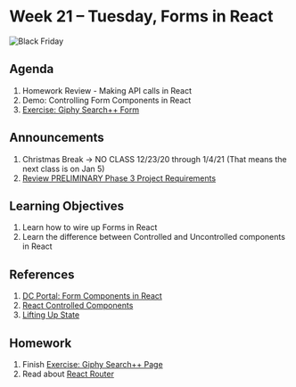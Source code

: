 # Week 21 – Tuesday, Forms in React

![Black Friday](https://media.giphy.com/media/VygyjqSJB3Wx2/giphy.gif)

## Agenda
1. Homework Review - Making API calls in React
1. Demo: Controlling Form Components in React
1. [Exercise: Giphy Search++ Form](../class/exercise/README.md)

## Announcements
1. Christmas Break -> NO CLASS 12/23/20 through 1/4/21 (That means the next class is on Jan 5)
1. [Review PRELIMINARY Phase 3 Project Requirements](../../../week22/Phase3_react-project/README.md)

## Learning Objectives
1. Learn how to wire up Forms in React
1. Learn the difference between Controlled and Uncontrolled components in React

## References
1. [DC Portal: Form Components in React](https://learn.digitalcrafts.com/flex/lessons/full-stack-frameworks/forms-with-react/#learning-objectives)
1. [React Controlled Components](https://reactjs.org/docs/forms.html#controlled-components)
1. [Lifting Up State](https://reactjs.org/docs/lifting-state-up.html)

## Homework
1. Finish [Exercise: Giphy Search++ Page](../class/exercise/README.md)
1. Read about [React Router](https://learn.digitalcrafts.com/flex/lessons/full-stack-frameworks/react-router/#blog-posts-list-and-detail)



